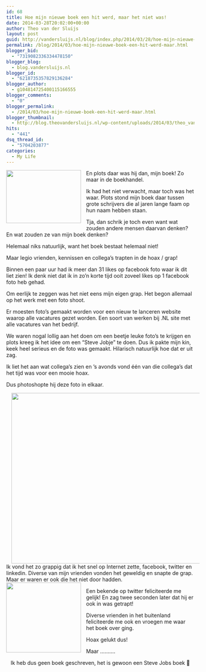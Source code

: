 ```yaml
---
id: 68
title: Hoe mijn nieuwe boek een hit werd, maar het niet was!
date: 2014-03-28T20:02:00+00:00
author: Theo van der Sluijs
layout: post
guid: http://vandersluijs.nl/blog/index.php/2014/03/28/hoe-mijn-nieuwe-boek-een-hit-werd-maar/
permalink: /blog/2014/03/hoe-mijn-nieuwe-boek-een-hit-werd-maar.html
blogger_bid:
  - "7319082336334478150"
blogger_blog:
  - blog.vandersluijs.nl
blogger_id:
  - "6218735357829136284"
blogger_author:
  - g104814725400115166555
blogger_comments:
  - "0"
blogger_permalink:
  - /2014/03/hoe-mijn-nieuwe-boek-een-hit-werd-maar.html
blogger_thumbnail:
  - http://blog.theovandersluijs.nl/wp-content/uploads/2014/03/theo_van_der_sluijs_boek.jpg
hits:
  - "441"
dsq_thread_id:
  - "5704203877"
categories:
  - My Life
---
```

<div style="clear: both; text-align: center;">
  <a style="clear: left; float: left; margin-bottom: 1em; margin-right: 1em;" href="https://vandersluijs.nl/wp-content/uploads/2014/03/theo_van_der_sluijs_boek.jpg"><img src="https://vandersluijs.nl/wp-content/uploads/2014/03/theo_van_der_sluijs_boek.jpg" alt="" width="200" height="142" border="0" /></a>
</div>

En plots daar was hij dan, mijn boek! Zo maar in de boekhandel.

Ik had het niet verwacht, maar toch was het waar. Plots stond mijn boek daar tussen grote schrijvers die al jaren lange faam op hun naam hebben staan.

Tja, dan schrik je toch even want wat zouden andere mensen daarvan denken? En wat zouden ze van mijn boek denken?

<a name="more"></a>Helemaal niks natuurlijk, want het boek bestaat helemaal niet!

Maar legio vrienden, kennissen en collega&#8217;s trapten in de hoax / grap!

Binnen een paar uur had ik meer dan 31 likes op facebook foto waar ik dit liet zien! Ik denk niet dat ik in zo&#8217;n korte tijd ooit zoveel likes op 1 facebook foto heb gehad.

Om eerlijk te zeggen was het niet eens mijn eigen grap. Het begon allemaal op het werk met een foto shoot.

Er moesten foto&#8217;s gemaakt worden voor een nieuw te lanceren website waarop alle vacatures gezet worden. Een soort van werken bij .NL site met alle vacatures van het bedrijf.

We waren nogal lollig aan het doen om een beetje leuke foto&#8217;s te krijgen en plots kreeg ik het idee om een &#8220;Steve Jobje&#8221; te doen. Dus ik pakte mijn kin, keek heel serieus en de foto was gemaakt. Hilarisch natuurlijk hoe dat er uit zag.

Ik liet het aan wat collega&#8217;s zien en &#8217;s avonds vond één van die collega&#8217;s dat het tijd was voor een mooie hoax.

Dus photoshopte hij deze foto in elkaar. 

<div style="clear: both; text-align: center;">
  <a style="margin-left: 1em; margin-right: 1em;" href="https://vandersluijs.nl/wp-content/uploads/2014/03/theo_van_der_sluijs_boek1.jpg"><img src="https://vandersluijs.nl/wp-content/uploads/2014/03/theo_van_der_sluijs_boek1.jpg" alt="" width="640" height="456" border="0" /></a>
</div>

<div style="clear: both; text-align: center;">
</div>

<div style="clear: both; text-align: left;">
  Ik vond het zo grappig dat ik het snel op Internet zette, facebook, twitter en linkedin. Diverse van mijn vrienden vonden het geweldig en snapte de grap. Maar er waren er ook die het niet door hadden.
</div>

<div style="clear: both; text-align: left;">
</div>

<div style="clear: both; text-align: center;">
  <a style="clear: left; float: left; margin-bottom: 1em; margin-right: 1em;" href="https://vandersluijs.nl/wp-content/uploads/2014/03/twitter_book.png"><img src="https://vandersluijs.nl/wp-content/uploads/2014/03/twitter_book.png" alt="" width="200" height="187" border="0" /></a>
</div>

Een bekende op twitter feliciteerde me gelijk! En zag twee seconden later dat hij er ook in was getrapt!

Diverse vrienden in het buitenland feliciteerde me ook en vroegen me waar het boek over ging.

Hoax gelukt dus!

Maar &#8230;&#8230;&#8230;. 

<div style="text-align: center;">
  Ik heb dus geen boek geschreven, het is gewoon een Steve Jobs boek 🙂
</div>

<div style="clear: both; text-align: center;">
  <a style="margin-left: 1em; margin-right: 1em;" href="https://vandersluijs.nl/wp-content/uploads/2014/03/SteveBiography295.jpg"><img src="https://vandersluijs.nl/wp-content/uploads/2014/03/SteveBiography295.jpg" alt="" border="0" /></a>
</div>